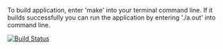 To build application, enter 'make' into your terminal command line. If it builds successfully you can run the application by entering './a.out' into command line.

[![Build Status](https://travis-ci.org/mitchmacF/Inventory.svg?branch=master)](https://travis-ci.org/mitchmacF/Inventory)
